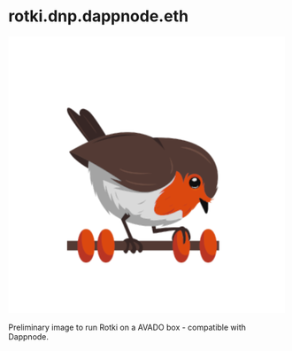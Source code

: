 # rotki.dnp.dappnode.eth

![Package Avatar](avatar.png)

Preliminary image to run Rotki on a AVADO box - compatible with Dappnode.



